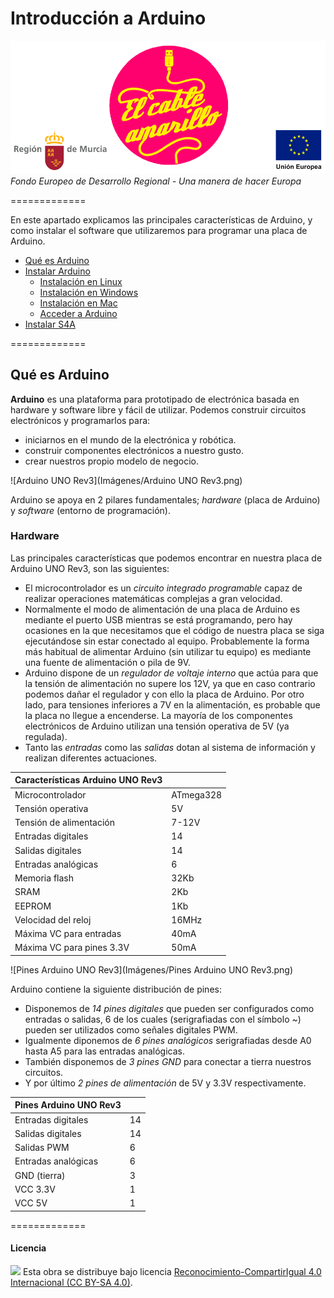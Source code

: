 # Introducción a Arduino

<img src="ElCableAmarillo.png" /><br>
*Fondo Europeo de Desarrollo Regional - Una manera de hacer Europa*



=============



En este apartado explicamos las principales características de Arduino, y como instalar el software que utilizaremos para programar una placa de Arduino.

- [Qué es Arduino](#qué-es-arduino)
- [Instalar Arduino](#instalar-arduino)
	- [Instalación en Linux](#instalación-en-linux)
	- [Instalación en Windows](#instalación-en-windows)
	- [Instalación en Mac](#instalación-en-mac)
	- [Acceder a Arduino](#acceder-a-arduino)
- [Instalar S4A](#resistencias)




=============



## Qué es Arduino

**Arduino** es una plataforma para prototipado de electrónica basada en hardware y software libre y fácil de utilizar. Podemos construir circuitos electrónicos y programarlos para:
- iniciarnos en el mundo de la electrónica y robótica.
- construir componentes electrónicos a nuestro gusto.
- crear nuestros propio modelo de negocio.

![Arduino UNO Rev3](Imágenes/Arduino UNO Rev3.png)


Arduino se apoya en 2 pilares fundamentales; *hardware* (placa de Arduino) y *software* (entorno de programación).

### Hardware

Las principales características que podemos encontrar en nuestra placa de Arduino UNO Rev3, son las siguientes:
- El microcontrolador es un *circuito integrado programable* capaz de realizar operaciones matemáticas complejas a gran velocidad.
- Normalmente el modo de alimentación de una placa de Arduino es mediante el puerto USB mientras se está programando, pero hay ocasiones en la que necesitamos que el código de nuestra placa se siga ejecutándose sin estar conectado al equipo. Probablemente la forma más habitual de alimentar Arduino (sin utilizar tu equipo) es mediante una fuente de alimentación o pila de 9V. 
- Arduino dispone de un *regulador de voltaje interno* que actúa para que la tensión de alimentación no supere los 12V, ya que en caso contrario podemos dañar el regulador y con ello la placa de Arduino. Por otro lado, para tensiones inferiores a 7V en la alimentación, es probable que la placa no llegue a encenderse. La mayoría de los componentes electrónicos de Arduino utilizan una tensión operativa de 5V (ya regulada).
- Tanto las *entradas* como las *salidas* dotan al sistema de información y realizan diferentes actuaciones.

| Características Arduino UNO Rev3           |           |
| ------------------------------------------ | --------- |
| Microcontrolador                           | ATmega328 |
| Tensión operativa                          | 5V        |
| Tensión de alimentación                    | 7-12V     |
| Entradas digitales                         | 14        |
| Salidas digitales                          | 14        |
| Entradas analógicas                        | 6         |
| Memoria flash                              | 32Kb      |
| SRAM                                       | 2Kb       |
| EEPROM                                     | 1Kb       |
| Velocidad del reloj                        | 16MHz     |
| Máxima VC para entradas                    | 40mA      |
| Máxima VC para pines 3.3V                  | 50mA      |


![Pines Arduino UNO Rev3](Imágenes/Pines Arduino UNO Rev3.png)

Arduino contiene la siguiente distribución de pines:
- Disponemos de *14 pines digitales* que pueden ser configurados como entradas o salidas, 6 de los cuales (serigrafiadas con el símbolo ~) pueden ser utilizados como señales digitales PWM.
- Igualmente diponemos de *6 pines analógicos* serigrafiadas desde A0 hasta A5 para las entradas analógicas.
- También disponemos de *3 pines GND* para conectar a tierra nuestros circuitos.
- Y por último *2 pines de alimentación* de 5V y 3.3V respectivamente.

| Pines Arduino UNO Rev3  |           |
| ----------------------- | --------- |
| Entradas digitales      | 14        |
| Salidas digitales       | 14        |
| Salidas PWM       	  | 6         |
| Entradas analógicas     | 6         |
| GND (tierra)            | 3         |
| VCC 3.3V                | 1         |
| VCC 5V                  | 1         |




=============





#### Licencia

<img src="http://i.creativecommons.org/l/by-sa/4.0/88x31.png" /> Esta obra se distribuye bajo licencia [Reconocimiento-CompartirIgual 4.0 Internacional (CC BY-SA 4.0)](https://creativecommons.org/licenses/by-sa/4.0/deed.es_ES).
